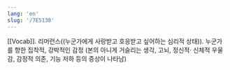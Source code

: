 ```yaml
---
lang: 'en'
slug: '/7E5138'
---
```


[[Vocab]]. 리머런스((누군가에게 사랑받고 호응받고 싶어하는 심리적 상태)). 누군가를 향한 집착적, 강박적인 감정 (본의 아니게 거슬리는 생각, 고뇌, 정신적· 신체적 우울감, 감정적 의존, 기능 저하 등의 증상이 나타남)

